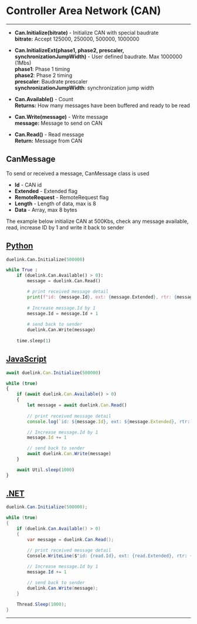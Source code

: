 # Controller Area Network (CAN)

---

- **Can.Initialize(bitrate)** - Initialize CAN with special baudrate <br>
**bitrate:**  Accept 125000, 250000, 500000, 1000000 <br>

- **Can.InitializeExt(phase1, phase2, prescaler, synchronizationJumpWidth)** - User defined baudrate. Max 1000000 (1Mbs)  <br>
**phase1**: Phase 1 timing <br>
**phase2**: Phase 2 timing <br>
**prescaler**: Baudrate prescaler <br>
**synchronizationJumpWidth**: synchronization jump width <br>

- **Can.Available()** - Count  <br>
**Returns:** How many messages have been buffered and ready to be read

- **Can.Write(message)** - Write message <br>
**message:** Message to send on CAN

- **Can.Read()** - Read message <br>
**Return:** Message from CAN

## CanMessage

To send or received a message, CanMessage class is used

- **Id** - CAN id <br>
- **Extended** - Extended flag  <br>
- **RemoteRequest** - RemoteRequest flag <br>
- **Length** - Length of data, max is 8 <br>
- **Data** - Array, max 8 bytes <br>

The example below initialize CAN at 500Kbs, check any message available, read, increase ID by 1 and write it back to sender

## [Python](#tab/py)
```py
duelink.Can.Initialize(500000)

while True :
    if (duelink.Can.Available() > 0):    
        message = duelink.Can.Read()

        # print received message detail
        print(f"id: {message.Id}, ext: {message.Extended}, rtr: {message.RemoteRequest}, data: {message.Data[0]}, {message.Data[1]}, {message.Data[2]}, {message.Data[3]}, {message.Data[4]}, {message.Data[5]}, {message.Data[6]}, {message.Data[7]}")
        
        # Increase message.Id by 1
        message.Id = message.Id + 1
        
        # send back to sender
        duelink.Can.Write(message)
    
    time.sleep(1)

```

## [JavaScript](#tab/js)
```js
await duelink.Can.Initialize(500000)

while (true) 
{
    if (await duelink.Can.Available() > 0)
    {
        let message = await duelink.Can.Read()
       
        // print received message detail
        console.log(`id: ${message.Id}, ext: ${message.Extended}, rtr: ${message.RemoteRequest}, data: ${message.Data[0]}, ${message.Data[1]}, ${message.Data[2]}, ${message.Data[3]}, ${message.Data[4]}, ${message.Data[5]}, ${message.Data[6]}, ${message.Data[7]}`)

        // Increase message.Id by 1
        message.Id += 1

        // send back to sender
        await duelink.Can.Write(message)
    }

    await Util.sleep(1000)
}
```

## [.NET](#tab/net)
```cs
duelink.Can.Initialize(500000);

while (true) 
{
    if (duelink.Can.Available() > 0)
    {
        var message = duelink.Can.Read();

        // print received message detail
        Console.WriteLine($"id: {read.Id}, ext: {read.Extended}, rtr: {read.RemoteRequest}, data: {read.Data[0]}, {read.Data[1]}, {read.Data[2]}, {read.Data[3]}, {read.Data[4]}, {read.Data[5]}, {read.Data[6]}, {read.Data[7]}");
        
        // Increase message.Id by 1
        message.Id += 1

        // send back to sender
        duelink.Can.Write(message);
    }

    Thread.Sleep(1000);
}
```

---